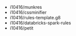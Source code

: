- i10416/munkres
- i10416/cssminifier
- i10416/rules-template.g8
- i10416/databricks-spark-rules
- i10416/petit
